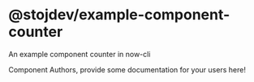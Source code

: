 @stojdev/example-component-counter
===============================================
An example component counter in now-cli

Component Authors, provide some documentation for your users here!